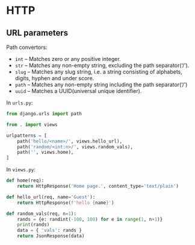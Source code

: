 # HTTP 


## URL parameters

Path convertors: 

* `int` – Matches zero or any positive integer.
* `str` – Matches any non-empty string, excluding the path separator(‘/’).
* `slug` – Matches any slug string, i.e. a string consisting of alphabets, digits, hyphen and under score.
* `path` – Matches any non-empty string including the path separator(‘/’)
* `uuid` – Matches a UUID(universal unique identifier).

In `urls.py`:

```python
from django.urls import path

from . import views

urlpatterns = [
    path('hello/<name>/', views.hello_url),
    path('random/<int:n>/', views.random_vals),
    path('', views.home),
]
```

In `views.py`:

```python
def home(req):
    return HttpResponse('Home page.', content_type='text/plain')

def hello_url(req, name='Guest'):
    return HttpResponse(f'hello {name}')

def random_vals(req, n=1):
    rands = {e: randint(-100, 100) for e in range(1, n+1)}
    print(rands)
    data = { 'vals': rands }
    return JsonResponse(data)
```
